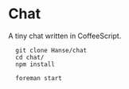 # Chat
A tiny chat written in CoffeeScript.

	  git clone Hanse/chat
	  cd chat/
	  npm install

	  foreman start